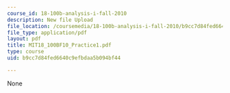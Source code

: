 ```yaml
---
course_id: 18-100b-analysis-i-fall-2010
description: New file Upload
file_location: /coursemedia/18-100b-analysis-i-fall-2010/b9cc7d84fed6640c9efbdaa5b094bf44_MIT18_100BF10_Practice1.pdf
file_type: application/pdf
layout: pdf
title: MIT18_100BF10_Practice1.pdf
type: course
uid: b9cc7d84fed6640c9efbdaa5b094bf44

---
```

None